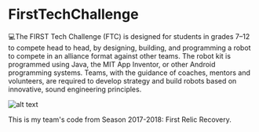 # FirstTechChallenge
:computer:The FIRST Tech Challenge (FTC) is designed for students in grades 7–12 to compete head to head, 
by designing, building, and programming a robot to compete in an alliance format against other teams.
The robot kit is programmed using Java, the MIT App Inventor, or other Android programming systems. Teams, with the guidance of coaches, mentors and volunteers, 
are required to develop strategy and build robots based on innovative, sound engineering principles.

![alt text](https://1.bp.blogspot.com/-OqsqihIrZ_I/XRDpS2D9bjI/AAAAAAAABVs/qVx0tpbp4zgLskpbUYcsMryCpVw11thmgCLcBGAs/s1600/ftc%2Blogo%2Bhorizonatal.png)

This is my team's code from Season 2017-2018: First Relic Recovery.

